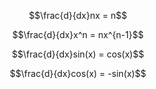 
$$\frac{d}{dx}nx = n$$

$$\frac{d}{dx}x^n = nx^{n-1}$$

$$\frac{d}{dx}sin(x) = cos(x)$$

$$\frac{d}{dx}cos(x) = -sin(x)$$